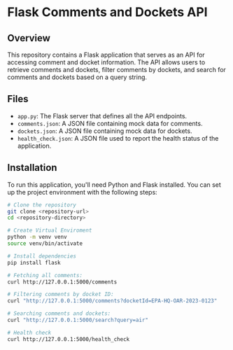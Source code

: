 # Flask Comments and Dockets API

## Overview
This repository contains a Flask application that serves as an API for accessing comment and docket information. The API allows users to retrieve comments and dockets, filter comments by dockets, and search for comments and dockets based on a query string.

## Files
- `app.py`: The Flask server that defines all the API endpoints.
- `comments.json`: A JSON file containing mock data for comments.
- `dockets.json`: A JSON file containing mock data for dockets.
- `health_check.json`: A JSON file used to report the health status of the application.

## Installation

To run this application, you'll need Python and Flask installed. You can set up the project environment with the following steps:

```bash
# Clone the repository
git clone <repository-url>
cd <repository-directory>

# Create Virtual Enviroment 
python -m venv venv
source venv/bin/activate  

# Install dependencies
pip install flask

# Fetching all comments:
curl http://127.0.0.1:5000/comments

# Filtering comments by docket ID:
curl "http://127.0.0.1:5000/comments?docketId=EPA-HQ-OAR-2023-0123"

# Searching comments and dockets:
curl "http://127.0.0.1:5000/search?query=air"

# Health check 
curl http://127.0.0.1:5000/health_check








